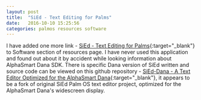 ```yaml
---
layout: post
title:  "SiEd - Text Editing for Palms"
date:   2016-10-10 15:25:56
categories: palmos resources software
---
```


I have added one more link - [SiEd - Text Editing for Palms](https://web.archive.org/web/20070323092635/http://benroe.com/sied/index.php){:target="_blank"} to Software section of resources page. I have never used this application and found out about it by accident while looking information about AlphaSmart Dana SDK. There is specific Dana version of SiEd written and source code can be viewed on this github repository - [SiEd-Dana - A Text Editor Optimized for the AlphaSmart Dana](https://github.com/rtiangha/SiEd){:target="_blank"}, it appears to be a fork of original SiEd Palm OS text editor project, optimized for the AlphaSmart Dana's widescreen display.
